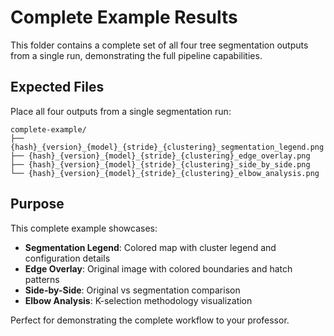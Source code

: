 # Complete Example Results

This folder contains a complete set of all four tree segmentation outputs from a single run, demonstrating the full pipeline capabilities.

## Expected Files

Place all four outputs from a single segmentation run:

```
complete-example/
├── {hash}_{version}_{model}_{stride}_{clustering}_segmentation_legend.png
├── {hash}_{version}_{model}_{stride}_{clustering}_edge_overlay.png
├── {hash}_{version}_{model}_{stride}_{clustering}_side_by_side.png
└── {hash}_{version}_{model}_{stride}_{clustering}_elbow_analysis.png
```

## Purpose

This complete example showcases:
- **Segmentation Legend**: Colored map with cluster legend and configuration details
- **Edge Overlay**: Original image with colored boundaries and hatch patterns
- **Side-by-Side**: Original vs segmentation comparison
- **Elbow Analysis**: K-selection methodology visualization

Perfect for demonstrating the complete workflow to your professor.